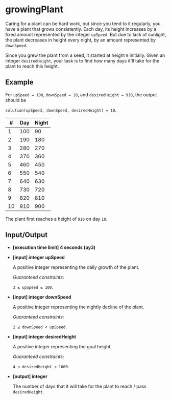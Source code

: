 # growingPlant

Caring for a plant can be hard work, but since you tend to it regularly, you have a plant that grows consistently. Each day, its height increases by a fixed amount represented by the integer `upSpeed`. But due to lack of sunlight, the plant decreases in height every night, by an amount represented by `downSpeed`.

Since you grew the plant from a seed, it started at height `0` initially. Given an integer `desiredHeight`, your task is to find how many days it'll take for the plant to reach this height.

## Example

For `upSpeed = 100`, `downSpeed = 10`, and `desiredHeight = 910`, the output should be

`solution(upSpeed, downSpeed, desiredHeight) = 10`.

| # | Day | Night |
|--|---|---|
| 1 | 100 | 90 |
| 2 | 190 | 180 |
| 3 | 280 | 270 |
| 4 | 370 | 360 |
| 5 | 460 | 450 |
| 6 | 550 | 540 |
| 7 | 640 | 630 |
| 8 | 730 | 720 |
| 9 | 820 | 810 |
| 10 | 910 | 900 |

The plant first reaches a height of `910` on day `10`.

## Input/Output

- **[execution time limit] 4 seconds (py3)**

- **[input] integer upSpeed**

	A positive integer representing the daily growth of the plant.

	*Guaranteed constraints:*

	`3 ≤ upSpeed ≤ 100`.

- **[input] integer downSpeed**

	A positive integer representing the nightly decline of the plant.

	*Guaranteed constraints:*

	`2 ≤ downSpeed < upSpeed`.

- **[input] integer desiredHeight**

	A positive integer representing the goal height.

	*Guaranteed constraints:*

	`4 ≤ desiredHeight ≤ 1000`.

- **[output] integer**

	The number of days that it will take for the plant to reach / pass `desiredHeight`.
